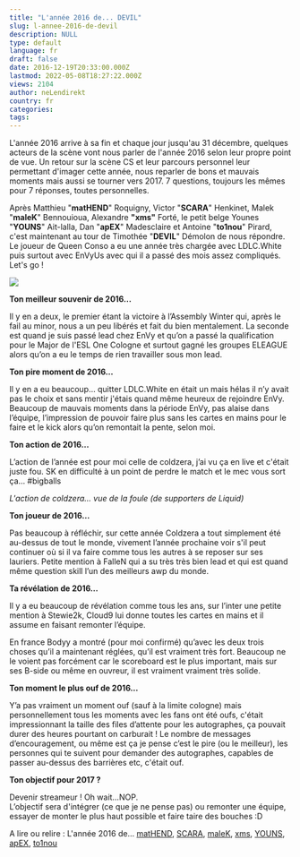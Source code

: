 ```yaml
---
title: "L'année 2016 de... DEVIL"
slug: l-annee-2016-de-devil
description: NULL
type: default
language: fr
draft: false
date: 2016-12-19T20:33:00.000Z
lastmod: 2022-05-08T18:27:22.000Z
views: 2104
author: neLendirekt
country: fr
categories:
tags:
---
```

L'année 2016 arrive à sa fin et chaque jour jusqu'au 31 décembre, quelques acteurs de la scène vont nous parler de l'année 2016 selon leur propre point de vue. Un retour sur la scène CS et leur parcours personnel leur permettant d'imager cette année, nous reparler de bons et mauvais moments mais aussi se tourner vers 2017\. 7 questions, toujours les mêmes pour 7 réponses, toutes personnelles.

Après Matthieu "**matHEND**" Roquigny, Victor "**SCARA**" Henkinet, Malek "**maleK**" Bennouioua, Alexandre **"xms"** Forté, le petit belge Younes "**YOUNS**" Ait-lalla, Dan "**apEX**" Madesclaire et Antoine "**to1nou**" Pirard, c'est maintenant au tour de Timothée "**DEVIL**" Démolon de nous répondre. Le joueur de Queen Conso a eu une année très chargée avec LDLC.White puis surtout avec EnVyUs avec qui il a passé des mois assez compliqués. Let's go !

![](/storage/images/585842871eb5d_deviljpeg.jpeg)

**Ton meilleur souvenir de 2016…**

Il y en a deux, le premier étant la victoire à l’Assembly Winter qui, après le fail au minor, nous a un peu libérés et fait du bien mentalement. La seconde est quand je suis passé lead chez EnVy et qu’on a passé la qualification pour le Major de l'ESL One Cologne et surtout gagné les groupes ELEAGUE alors qu’on a eu le temps de rien travailler sous mon lead.

**Ton pire moment de 2016…**

Il y en a eu beaucoup… quitter LDLC.White en était un mais hélas il n’y avait pas le choix et sans mentir j'étais quand même heureux de rejoindre EnVy. Beaucoup de mauvais moments dans la période EnVy, pas alaise dans l’équipe, l’impression de pouvoir faire plus sans les cartes en mains pour le faire et le kick alors qu’on remontait la pente, selon moi.

**Ton action de 2016…** 

L’action de l’année est pour moi celle de coldzera, j’ai vu ça en live et c'était juste fou. SK en difficulté à un point de perdre le match et le mec vous sort ça… #bigballs

  
_L'action de coldzera... vue de la foule (de supporters de Liquid)_

**Ton joueur de 2016…** 

Pas beaucoup à réfléchir, sur cette année Coldzera a tout simplement été au-dessus de tout le monde, vivement l’année prochaine voir s'il peut continuer où si il va faire comme tous les autres à se reposer sur ses lauriers. Petite mention à FalleN qui a su très très bien lead et qui est quand même question skill l’un des meilleurs awp du monde.

**Ta révélation de 2016…**

Il y a eu beaucoup de révélation comme tous les ans, sur l’inter une petite mention à Stewie2k, Cloud9 lui donne toutes les cartes en mains et il assume en faisant remonter l’équipe.

En france Bodyy a montré (pour moi confirmé) qu’avec les deux trois choses qu’il a maintenant réglées, qu’il est vraiment très fort. Beaucoup ne le voient pas forcément car le scoreboard est le plus important, mais sur ses B-side ou même en ouvreur, il est vraiment vraiment très solide.

**Ton moment le plus ouf de 2016…** 

Y’a pas vraiment un moment ouf (sauf à la limite cologne) mais personnellement tous les moments avec les fans ont été oufs, c'était impressionnant la taille des files d’attente pour les autographes, ça pouvait durer des heures pourtant on carburait ! Le nombre de messages d’encouragement, ou même est ça je pense c’est le pire (ou le meilleur), les personnes qui te suivent pour demander des autographes, capables de passer au-dessus des barrières etc, c'était ouf.

**Ton objectif pour 2017 ?**

Devenir streameur ! Oh wait…NOP.  
L’objectif sera d'intégrer (ce que je ne pense pas) ou remonter une équipe, essayer de monter le plus haut possible et faire taire des bouches :D

A lire ou relire : L'année 2016 de... [matHEND](/fr/flash/lannee-2016-de-mathend/136), [SCARA](/fr/flash/lannee-2016-de-scara/135), [maleK](/fr/flash/lannee-2016-de-malek/142), [xms](/fr/flash/lannee-2016-de-xms/145), [YOUNS](/fr/flash/lannee-2016-de-youns/147), [apEX](/fr/flash/lannee-2016-de-apex/150), [to1nou](/fr/flash/lannee-2016-de-to1nou/157)
